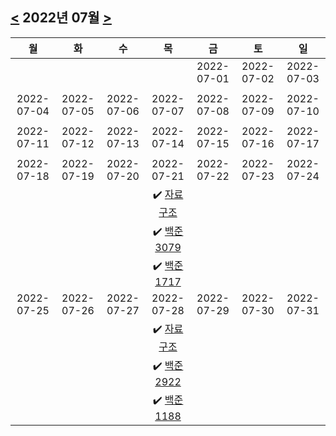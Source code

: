 ## [<](#) 2022년 07월 [>](../)
|     월     |     화     |     수     |     목     |     금     |     토     |     일     |
|:----------:|:----------:|:----------:|:----------:|:----------:|:----------:|:----------:|
|            |            |            |            | 2022-07-01 | 2022-07-02 | 2022-07-03 |
|            |            |            |            |            |            |            |
| 2022-07-04 | 2022-07-05 | 2022-07-06 | 2022-07-07 | 2022-07-08 | 2022-07-09 | 2022-07-10 |
|            |            |            |            |            |            |            |
| 2022-07-11 | 2022-07-12 | 2022-07-13 | 2022-07-14 | 2022-07-15 | 2022-07-16 | 2022-07-17 |
|            |            |            |            |            |            |            |
| 2022-07-18 | 2022-07-19 | 2022-07-20 | 2022-07-21 | 2022-07-22 | 2022-07-23 | 2022-07-24 |
|            |            |            |:heavy_check_mark: [자료 구조](/CS%20스터디/자료구조#2022-07-21)||            |            |
|            |            |            |:heavy_check_mark: [백준 3079](https://github.com/nh0317/coding-test/blob/main/CS%EC%BD%94%ED%85%8C/BOJ_3079.py)||            |            |
|            |            |            |:heavy_check_mark: [백준 1717](https://github.com/nh0317/coding-test/blob/main/CS%EC%BD%94%ED%85%8C/BOJ_1717.py)||            |            |
| 2022-07-25 | 2022-07-26 | 2022-07-27 | 2022-07-28 | 2022-07-29 | 2022-07-30 | 2022-07-31 | 
|            |            |            |:heavy_check_mark: [자료 구조](/CS%20스터디/자료구조#2022-07-28)||            |            |
|            |            |            |:heavy_check_mark: [백준 2922](https://github.com/nh0317/coding-test/blob/main/CS%EC%BD%94%ED%85%8C/BOJ_2922.py)||            |            |
|            |            |            |:heavy_check_mark: [백준 1188](https://github.com/nh0317/coding-test/blob/main/CS%EC%BD%94%ED%85%8C/BOJ_1188.py)||            |            |
